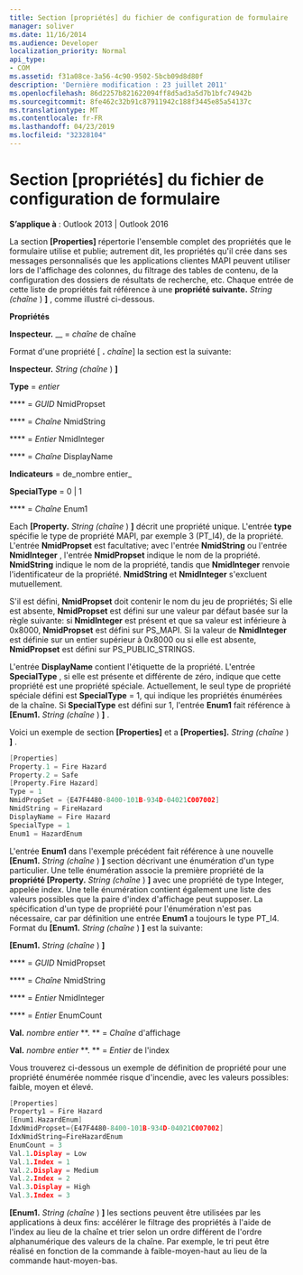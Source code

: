```yaml
---
title: Section [propriétés] du fichier de configuration de formulaire
manager: soliver
ms.date: 11/16/2014
ms.audience: Developer
localization_priority: Normal
api_type:
- COM
ms.assetid: f31a08ce-3a56-4c90-9502-5bcb09d8d80f
description: 'Dernière modification : 23 juillet 2011'
ms.openlocfilehash: 86d2257b821622094ff8d5ad3a5d7b1bfc74942b
ms.sourcegitcommit: 8fe462c32b91c87911942c188f3445e85a54137c
ms.translationtype: MT
ms.contentlocale: fr-FR
ms.lasthandoff: 04/23/2019
ms.locfileid: "32328104"
---
```

# <a name="form-configuration-file-properties-section"></a>Section [propriétés] du fichier de configuration de formulaire

  
  
**S’applique à** : Outlook 2013 | Outlook 2016 
  
La section **[Properties]** répertorie l'ensemble complet des propriétés que le formulaire utilise et publie; autrement dit, les propriétés qu'il crée dans ses messages personnalisés que les applications clientes MAPI peuvent utiliser lors de l'affichage des colonnes, du filtrage des tables de contenu, de la configuration des dossiers de résultats de recherche, etc. Chaque entrée de cette liste de propriétés fait référence à une **propriété suivante.** _String (chaîne_ ) **]** , comme illustré ci-dessous. 
  
 **Propriétés**
  
 **Inspecteur.** __ =  _chaîne_ de chaîne
  
Format d'une propriété [ **.** _chaîne_] la section est la suivante: 
  
 **Inspecteur.** _String (chaîne_ ) **]**
  
 **Type** =  _entier_
  
 **** =  _GUID_ NmidPropset
  
 **** =  _Chaîne_ NmidString
  
 **** =  _Entier_ NmidInteger
  
 **** =  _Chaîne_ DisplayName
  
 **Indicateurs** =  de_nombre entier_
  
 **SpecialType** = 0 | 1 
  
 **** =  _Chaîne_ Enum1
  
Each **[Property.** _String (chaîne_ ) **]** décrit une propriété unique. L'entrée **type** spécifie le type de propriété MAPI, par exemple 3 (PT_I4), de la propriété. L'entrée **NmidPropset** est facultative; avec l'entrée **NmidString** ou l'entrée **NmidInteger** , l'entrée **NmidPropset** indique le nom de la propriété. **NmidString** indique le nom de la propriété, tandis que **NmidInteger** renvoie l'identificateur de la propriété. **NmidString** et **NmidInteger** s'excluent mutuellement. 
  
S'il est défini, **NmidPropset** doit contenir le nom du jeu de propriétés; Si elle est absente, **NmidPropset** est défini sur une valeur par défaut basée sur la règle suivante: si **NmidInteger** est présent et que sa valeur est inférieure à 0x8000, **NmidPropset** est défini sur PS_MAPI. Si la valeur de **NmidInteger** est définie sur un entier supérieur à 0x8000 ou si elle est absente, **NmidPropset** est défini sur PS_PUBLIC_STRINGS. 
  
L'entrée **DisplayName** contient l'étiquette de la propriété. L'entrée **SpecialType** , si elle est présente et différente de zéro, indique que cette propriété est une propriété spéciale. Actuellement, le seul type de propriété spéciale défini est **SpecialType** = 1, qui indique les propriétés énumérées de la chaîne. Si **SpecialType** est défini sur 1, l'entrée **Enum1** fait référence à **[Enum1.** _String (chaîne_ ) **]** . 
  
Voici un exemple de section **[Properties]** et a **[Properties].** _String (chaîne_ ) **]** . 
  
```cpp
[Properties]
Property.1 = Fire Hazard
Property.2 = Safe
[Property.Fire Hazard]
Type = 1
NmidPropSet = {E47F4480-8400-101B-934D-04021C007002]
NmidString = FireHazard
DisplayName = Fire Hazard
SpecialType = 1
Enum1 = HazardEnum

```

L'entrée **Enum1** dans l'exemple précédent fait référence à une nouvelle **[Enum1.** _String (chaîne_ ) **]** section décrivant une énumération d'un type particulier. Une telle énumération associe la première propriété de la **propriété [Property.** _String (chaîne_ ) **]** avec une propriété de type Integer, appelée index. Une telle énumération contient également une liste des valeurs possibles que la paire d'index d'affichage peut supposer. La spécification d'un type de propriété pour l'énumération n'est pas nécessaire, car par définition une entrée **Enum1** a toujours le type PT_I4. Format du **[Enum1.** _String (chaîne_ ) **]** est la suivante: 
  
 **[Enum1.** _String (chaîne_ ) **]**
  
 **** =  _GUID_ NmidPropset
  
 **** =  _Chaîne_ NmidString
  
 **** =  _Entier_ NmidInteger
  
 **** =  _Entier_ EnumCount
  
 **Val.** _nombre entier_ **. ** =  _Chaîne_ d'affichage
  
 **Val.** _nombre entier_ **. ** =  _Entier_ de l'index
  
Vous trouverez ci-dessous un exemple de définition de propriété pour une propriété énumérée nommée risque d'incendie, avec les valeurs possibles: faible, moyen et élevé.
  
```cpp
[Properties]
Property1 = Fire Hazard
[Enum1.HazardEnum]
IdxNmidPropset={E47F4480-8400-101B-934D-04021C007002]
IdxNmidString=FireHazardEnum
EnumCount = 3
Val.1.Display = Low
Val.1.Index = 1
Val.2.Display = Medium
Val.2.Index = 2
Val.3.Display = High
Val.3.Index = 3

```

 **[Enum1.** _String (chaîne_ ) **]** les sections peuvent être utilisées par les applications à deux fins: accélérer le filtrage des propriétés à l'aide de l'index au lieu de la chaîne et trier selon un ordre différent de l'ordre alphanumérique des valeurs de la chaîne. Par exemple, le tri peut être réalisé en fonction de la commande à faible-moyen-haut au lieu de la commande haut-moyen-bas. 
  

